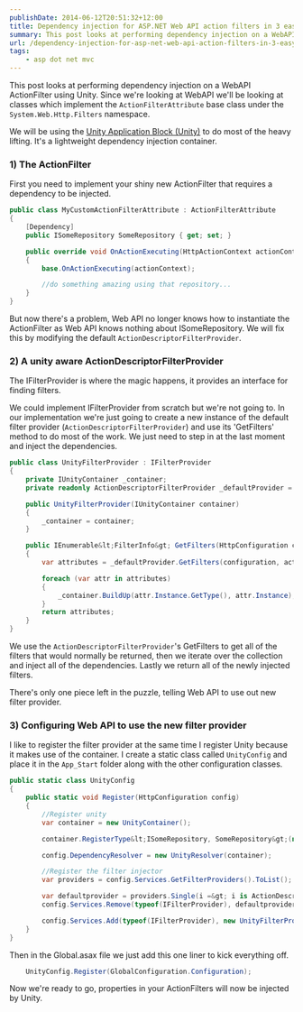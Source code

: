 ```yaml
---
publishDate: 2014-06-12T20:51:32+12:00
title: Dependency injection for ASP.NET Web API action filters in 3 easy steps
summary: This post looks at performing dependency injection on a WebAPI ActionFilter using Unity.
url: /dependency-injection-for-asp-net-web-api-action-filters-in-3-easy-steps
tags:
    - asp dot net mvc
---
```


This post looks at performing dependency injection on a WebAPI ActionFilter using Unity. Since we're looking at WebAPI we'll be looking at classes which implement the `ActionFilterAttribute` base class under the `System.Web.Http.Filters` namespace. 

We will be using the [Unity Application Block (Unity)](https://github.com/unitycontainer/unity) to do most of the heavy lifting. It's a lightweight dependency injection container.

### 1) The ActionFilter

First you need to implement your shiny new ActionFilter that requires a dependency to be injected.

```csharp
public class MyCustomActionFilterAttribute : ActionFilterAttribute
{
    [Dependency]
    public ISomeRepository SomeRepository { get; set; }

    public override void OnActionExecuting(HttpActionContext actionContext)
    {
        base.OnActionExecuting(actionContext);

        //do something amazing using that repository...
    }
}
```

But now there's a problem, Web API no longer knows how to instantiate the ActionFilter as Web API knows nothing about ISomeRepository. We will fix this by modifying the default `ActionDescriptorFilterProvider`.

### 2) A unity aware ActionDescriptorFilterProvider

The IFilterProvider is where the magic happens, it provides an interface for finding filters.

We could implement IFilterProvider from scratch but we're not going to. In our implementation we're just going to create a new instance of the default filter provider (`ActionDescriptorFilterProvider`) and use its 'GetFilters' method to do most of the work. We just need to step in at the last moment and inject the dependencies.

```csharp
public class UnityFilterProvider : IFilterProvider
{
    private IUnityContainer _container;
    private readonly ActionDescriptorFilterProvider _defaultProvider = new ActionDescriptorFilterProvider();

    public UnityFilterProvider(IUnityContainer container)
    {
        _container = container;
    }

    public IEnumerable&lt;FilterInfo&gt; GetFilters(HttpConfiguration configuration, HttpActionDescriptor actionDescriptor)
    {
        var attributes = _defaultProvider.GetFilters(configuration, actionDescriptor);

        foreach (var attr in attributes)
        {
            _container.BuildUp(attr.Instance.GetType(), attr.Instance);
        }
        return attributes;
    }
}
```

We use the `ActionDescriptorFilterProvider`'s GetFilters to get all of the filters that would normally be returned, then we iterate over the collection and inject all of the dependencies. Lastly we return all of the newly injected filters.

There's only one piece left in the puzzle, telling Web API to use out new filter provider.

### 3) Configuring Web API to use the new filter provider

I like to register the filter provider at the same time I register Unity because it makes use of the container. I create a static class called `UnityConfig` and place it in the `App_Start` folder along with the other configuration classes.

```csharp
public static class UnityConfig
{
    public static void Register(HttpConfiguration config)
    {
        //Register unity
        var container = new UnityContainer();

        container.RegisterType&lt;ISomeRepository, SomeRepository&gt;(new HierarchicalLifetimeManager());

        config.DependencyResolver = new UnityResolver(container);

        //Register the filter injector
        var providers = config.Services.GetFilterProviders().ToList();

        var defaultprovider = providers.Single(i =&gt; i is ActionDescriptorFilterProvider);
        config.Services.Remove(typeof(IFilterProvider), defaultprovider);

        config.Services.Add(typeof(IFilterProvider), new UnityFilterProvider(container));
    }
}
```

Then in the Global.asax file we just add this one liner to kick everything off.

```csharp
    UnityConfig.Register(GlobalConfiguration.Configuration);
```

Now we're ready to go, properties in your ActionFilters will now be injected by Unity.